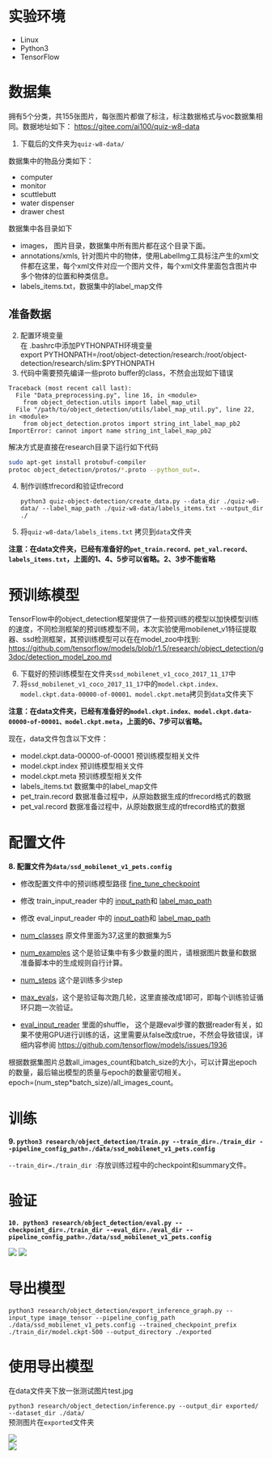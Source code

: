 # 实验环境
* Linux  
* Python3  
* TensorFlow

# 数据集  
拥有5个分类，共155张图片，每张图片都做了标注，标注数据格式与voc数据集相同。数据地址如下：
https://gitee.com/ai100/quiz-w8-data   
  
1. 下载后的文件夹为`quiz-w8-data/`

数据集中的物品分类如下：
- computer
- monitor
- scuttlebutt
- water dispenser
- drawer chest


数据集中各目录如下
- images， 图片目录，数据集中所有图片都在这个目录下面。
- annotations/xmls, 针对图片中的物体，使用LabelImg工具标注产生的xml文件都在这里，每个xml文件对应一个图片文件，每个xml文件里面包含图片中多个物体的位置和种类信息。     
- labels_items.txt，数据集中的label_map文件  
  
## 准备数据  
2. 配置环境变量   
   在 .bashrc中添加PYTHONPATH环境变量  
    export PYTHONPATH=/root/object-detection/research:/root/object-detection/research/slim:$PYTHONPATH  
3. 代码中需要预先编译一些proto buffer的class，不然会出现如下错误
```
Traceback (most recent call last):
  File "Data_preprocessing.py", line 16, in <module>
    from object_detection.utils import label_map_util
  File "/path/to/object_detection/utils/label_map_util.py", line 22, in <module>
    from object_detection.protos import string_int_label_map_pb2
ImportError: cannot import name string_int_label_map_pb2
```
解决方式是直接在research目录下运行如下代码
```sh
sudo apt-get install protobuf-compiler
protoc object_detection/protos/*.proto --python_out=.
```  
4.  制作训练tfrecord和验证tfrecord  

    `python3 quiz-object-detection/create_data.py --data_dir ./quiz-w8-data/ --label_map_path ./quiz-w8-data/labels_items.txt --output_dir ./`    
5. 将`quiz-w8-data/labels_items.txt` 拷贝到`data`文件夹

**注意：在data文件夹，已经有准备好的`pet_train.record、pet_val.record、labels_items.txt`，上面的1、4、5步可以省略。2、3步不能省略**  

# 预训练模型
TensorFlow中的object_detection框架提供了一些预训练的模型以加快模型训练的速度，不同检测框架的预训练模型不同，本次实验使用mobilenet_v1特征提取器、ssd检测框架，其预训练模型可以在在model_zoo中找到:
https://github.com/tensorflow/models/blob/r1.5/research/object_detection/g3doc/detection_model_zoo.md  

6. 下载好的预训练模型在文件夹`ssd_mobilenet_v1_coco_2017_11_17`中  
7. 将`ssd_mobilenet_v1_coco_2017_11_17`中的`model.ckpt.index、model.ckpt.data-00000-of-00001、model.ckpt.meta`拷贝到`data`文件夹下  

**注意：在data文件夹，已经有准备好的`model.ckpt.index、model.ckpt.data-00000-of-00001、model.ckpt.meta`，上面的6、7步可以省略。**     

现在，data文件包含以下文件：  
- model.ckpt.data-00000-of-00001  预训练模型相关文件
- model.ckpt.index  预训练模型相关文件
- model.ckpt.meta  预训练模型相关文件
- labels_items.txt  数据集中的label_map文件
- pet_train.record  数据准备过程中，从原始数据生成的tfrecord格式的数据
- pet_val.record  数据准备过程中，从原始数据生成的tfrecord格式的数据


# 配置文件  
**8. 配置文件为`data/ssd_mobilenet_v1_pets.config`**     
* 修改配置文件中的预训练模型路径 [fine_tune_checkpoint](data/ssd_mobilenet_v1_pets.config#L158)   
* 修改 train_input_reader 中的 [input_path](data/ssd_mobilenet_v1_pets.config#L177)和 [label_map_path](data/ssd_mobilenet_v1_pets.config#L179)
* 修改 eval_input_reader 中的 [input_path](data/ssd_mobilenet_v1_pets.config#L191)和 [label_map_path](data/ssd_mobilenet_v1_pets.config#L193)  
* [num_classes](./data/ssd_mobilenet_v1_pets.config#L9) 原文件里面为37,这里的数据集为5
* [num_examples](data/ssd_mobilenet_v1_pets.config#L183) 这个是验证集中有多少数量的图片，请根据图片数量和数据准备脚本中的生成规则自行计算。

* [num_steps](data/ssd_mobilenet_v1_pets.config#L164) 这个是训练多少step
* [max_evals](data/ssd_mobilenet_v1_pets.config#L186)，这个是验证每次跑几轮，这里直接改成1即可，即每个训练验证循环只跑一次验证。
* [eval_input_reader](data/ssd_mobilenet_v1_pets.config#L189) 里面的shuffle， 这个是跟eval步骤的数据reader有关，如果不使用GPU进行训练的话，这里需要从false改成true，不然会导致错误，详细内容参阅 https://github.com/tensorflow/models/issues/1936

根据数据集图片总数all_images_count和batch_size的大小，可以计算出epoch的数量，最后输出模型的质量与epoch的数量密切相关。  
epoch=(num_step*batch_size)/all_images_count。


# 训练  
**9. `python3 research/object_detection/train.py --train_dir=./train_dir --pipeline_config_path=./data/ssd_mobilenet_v1_pets.config `** 

`--train_dir=./train_dir `:存放训练过程中的checkpoint和summary文件。  

# 验证  
**`10. python3 research/object_detection/eval.py --checkpoint_dir=./train_dir --eval_dir=./eval_dir --pipeline_config_path=./data/ssd_mobilenet_v1_pets.config`**  

![][image1]
![][image2]  

# 导出模型     
`python3 research/object_detection/export_inference_graph.py --input_type image_tensor --pipeline_config_path ./data/ssd_mobilenet_v1_pets.config --trained_checkpoint_prefix ./train_dir/model.ckpt-500 --output_directory ./exported `  

# 使用导出模型
在data文件夹下放一张测试图片test.jpg    

`python3 research/object_detection/inference.py --output_dir exported/ --dataset_dir ./data/`    
预测图片在`exported`文件夹  

![][image3]  
![][image4]

[//]: #(image)
[image1]:./example/1.png
[image2]:./example/2.png
[image3]:./data/test.jpg
[image4]:./data/output.png